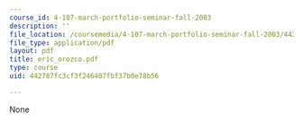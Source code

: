 ```yaml
---
course_id: 4-107-march-portfolio-seminar-fall-2003
description: ''
file_location: /coursemedia/4-107-march-portfolio-seminar-fall-2003/442787fc3cf3f246407fbf37b0e78b56_eric_orozco.pdf
file_type: application/pdf
layout: pdf
title: eric_orozco.pdf
type: course
uid: 442787fc3cf3f246407fbf37b0e78b56

---
```

None